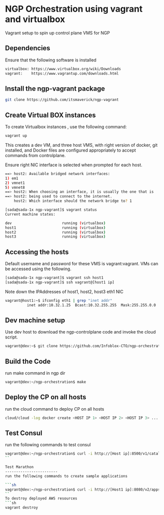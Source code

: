 NGP Orchestration using vagrant and virtualbox
=================
Vagrant setup to spin up control plane VMS for NGP 

Dependencies
----------------
Ensure that the following software is installed 
```sh
virtualbox: https://www.virtualbox.org/wiki/Downloads
vagrant:    https://www.vagrantup.com/downloads.html
```

Install the ngp-vagrant package
----------------

```sh
git clone https://github.com/itsmaverick/ngp-vagrant
```

Create Virtual BOX instances
------------------------

To create Virtualbox instances , use the following command:
```sh
vagrant up
```
This creates a dev VM, and three host VMS, with right version of docker, git installed, and Docker files are configured appropriately to accept commands from controlplane.

Ensure right NIC interface is selected when prompted for each host.

```sh
==> host2: Available bridged network interfaces:
1) em1
2) vmnet1
5) vmnet8
==> host2: When choosing an interface, it is usually the one that is
==> host2: being used to connect to the internet.
    host2: Which interface should the network bridge to? 1
```


```sh
[sada@sada-1x ngp-vagrant]$ vagrant status
Current machine states:

dev                       running (virtualbox)
host1                     running (virtualbox)
host2                     running (virtualbox)
host3                     running (virtualbox)

```

Accessing the hosts
------------------------
Default username and password for these VMS is vagrant:vagrant. VMs can be accessed using the following.

```sh
[sada@sada-1x ngp-vagrant]$ vagrant ssh host1
[sada@sada-1x ngp-vagrant]$ ssh vagrant@[host1 ip]
```
Note down the IPAddresses of host1, host2, host3 eth1 NIC

```sh
vagrant@host1:~$ ifconfig eth1 | grep "inet addr"
          inet addr:10.32.1.25  Bcast:10.32.255.255  Mask:255.255.0.0
```

Dev machine setup
------------------------
Use dev host to download the ngp-controlplane code and invoke the cloud script.

```sh
vagrant@dev:~$ git clone https://github.com/Infoblox-CTO/ngp-orchestration.git
```

Build the Code
------------------------
run make command in ngp dir

```sh
vagrant@dev:~/ngp-orchestration$ make
```

Deploy the CP on all hosts
------------------------
run the cloud command to deploy CP on all hosts

```sh
cloud/cloud -log docker create <HOST IP 1> <HOST IP 2> <HOST IP 3> ...
```

Test Consul
------------------------
run the following commands to test consul

```sh
vagrant@dev:~/ngp-orchestration$ curl -i http://[Host ip]:8500/v1/catalog/nodes -X GET
``

Test Marathon
------------------------
run the following commands to create sample applications

```sh
vagrant@dev:~/ngp-orchestration$ curl -i http://[Host1 ip]:8080/v2/apps -X POST -H 'Content-Type: application/json' -d@/vagrant/ubuntu.json
``
To destroy deployed AWS resources
```sh
vagrant destroy
```
